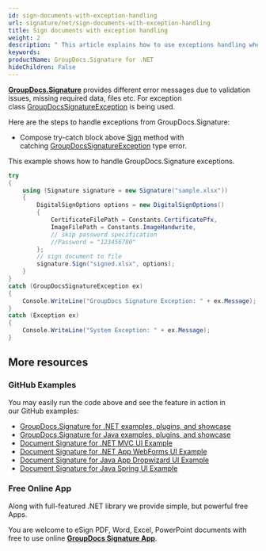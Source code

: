 ```yaml
---
id: sign-documents-with-exception-handling
url: signature/net/sign-documents-with-exception-handling
title: Sign documents with exception handling
weight: 2
description: " This article explains how to use exceptions handling when adding electronic signatures to document with GroupDocs.Signature API."
keywords: 
productName: GroupDocs.Signature for .NET
hideChildren: False
---
```

[**GroupDocs.Signature**](https://products.groupdocs.com/signature/net) provides different error messages due to validation issues, missing required data, files etc. For exception class [GroupDocsSignatureException](https://reference.groupdocs.com/signature/net/groupdocs.signature/groupdocssignatureexception) is being used.

Here are the steps to handle exceptions from GroupDocs.Signature:

* Compose try-catch block above [Sign](https://reference.groupdocs.com/signature/net/groupdocs.signature/signature/sign/) method with catching [GroupDocsSignatureException](https://reference.groupdocs.com/signature/net/groupdocs.signature/groupdocssignatureexception) type error.  

This example shows how to handle GroupDocs.Signature exceptions.

```csharp
try
{
    using (Signature signature = new Signature("sample.xlsx"))
    {
        DigitalSignOptions options = new DigitalSignOptions()
        {
            CertificateFilePath = Constants.CertificatePfx,
            ImageFilePath = Constants.ImageHandwrite,
            // skip password specification
            //Password = "123456780"
        };
        // sign document to file
        signature.Sign("signed.xlsx", options);
    }
}
catch (GroupDocsSignatureException ex)
{
    Console.WriteLine("GroupDocs Signature Exception: " + ex.Message);
}
catch (Exception ex)
{
    Console.WriteLine("System Exception: " + ex.Message);
}
```

## More resources

### GitHub Examples

You may easily run the code above and see the feature in action in our GitHub examples:

* [GroupDocs.Signature for .NET examples, plugins, and showcase](https://github.com/groupdocs-signature/GroupDocs.Signature-for-.NET)
* [GroupDocs.Signature for Java examples, plugins, and showcase](https://github.com/groupdocs-signature/GroupDocs.Signature-for-Java)
* [Document Signature for .NET MVC UI Example](https://github.com/groupdocs-signature/GroupDocs.Signature-for-.NET-MVC)
* [Document Signature for .NET App WebForms UI Example](https://github.com/groupdocs-signature/GroupDocs.Signature-for-.NET-WebForms)
* [Document Signature for Java App Dropwizard UI Example](https://github.com/groupdocs-signature/GroupDocs.Signature-for-Java-Dropwizard)
* [Document Signature for Java Spring UI Example](https://github.com/groupdocs-signature/GroupDocs.Signature-for-Java-Spring)

### Free Online App

Along with full-featured .NET library we provide simple, but powerful free Apps.

You are welcome to eSign PDF, Word, Excel, PowerPoint documents with free to use online **[GroupDocs Signature App](https://products.groupdocs.app/signature)**.
